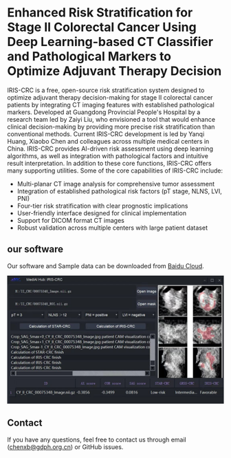 # Enhanced Risk Stratification for Stage II Colorectal Cancer Using Deep Learning-based CT Classifier and Pathological Markers to Optimize Adjuvant Therapy Decision

IRIS-CRC is a free, open-source risk stratification system designed to optimize adjuvant therapy decision-making for stage II colorectal cancer patients by integrating CT imaging features with established pathological markers.
Developed at Guangdong Provincial People's Hospital by a research team led by Zaiyi Liu, who envisioned a tool that would enhance clinical decision-making by providing more precise risk stratification than conventional methods. Current IRIS-CRC development is led by Yanqi Huang, Xiaobo Chen and colleagues across multiple medical centers in China.
IRIS-CRC provides AI-driven risk assessment using deep learning algorithms, as well as integration with pathological factors and intuitive result interpretation. In addition to these core functions, IRIS-CRC offers many supporting utilities. Some of the core capabilities of IRIS-CRC include:

 - Multi-planar CT image analysis for comprehensive tumor assessment
 - Integration of established pathological risk factors (pT stage, NLNS, LVI, PNI)
 - Four-tier risk stratification with clear prognostic implications
 - User-friendly interface designed for clinical implementation
 - Support for DICOM format CT images
 - Robust validation across multiple centers with large patient dataset

## our software

Our software and Sample data can be downloaded from [Baidu Cloud](https://pan.baidu.com/s/17d6ps6V78RThzn0MKDb1dw?pwd=tkqt).

![figure_1.jpg](https://github.com/Chenxiaobo0828/IRIS-CRC/blob/main/figure_1.jpg)

## Contact
If you have any questions, feel free to contact us through email ([chenxb@gdph.org.cn](mailto:chenxb@gdph.org.cn)) or GitHub issues. 